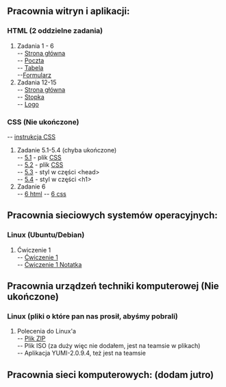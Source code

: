 ## Pracownia witryn i aplikacji:
### HTML (2 oddzielne zadania)

1. Zadania 1 - 6 <br>
-- [Strona główna](https://obliviouscow.github.io/mikolaj.github.io/) <br>
-- [Poczta](https://obliviouscow.github.io/mikolaj.github.io/poczta_kopytko.html) <br>
-- [Tabela](https://obliviouscow.github.io/mikolaj.github.io/tabela_kopytko.html) <br>
--[Formularz](https://obliviouscow.github.io/mikolaj.github.io/formularz_kopytko.html) <br>
2. Zadania 12-15 <br>
-- [Strona główna](https://obliviouscow.github.io/12-15/glowny_kopytko.html) <br>
-- [Stopka](https://obliviouscow.github.io/12-15/stopka_kopytko.html) <br>
-- [Logo](https://obliviouscow.github.io/12-15/logo_kopytko.html) <br>

### CSS (Nie ukończone)

-- [instrukcja CSS](https://obliviouscow.github.io/CSS/instrukcja_css.pdf)
1. Zadanie 5.1-5.4 (chyba ukończone) <br>
-- [5.1](https://obliviouscow.github.io/CSS/kopy_z5_1.html) - plik [CSS](https://obliviouscow.github.io/CSS/kopy_z5_1.css) <br>
-- [5.2](https://obliviouscow.github.io/CSS/kopy_z5_2.html) - plik [CSS](https://obliviouscow.github.io/CSS/kopy_z5_2.css) <br>
-- [5.3](https://obliviouscow.github.io/CSS/kopy_z5_3.html) - styl w części \<head> <br>
-- [5.4](https://obliviouscow.github.io/CSS/kopy_z5_4.html) - styl w części \<h1> <br>
2. Zadanie 6 <br>
-- [6 html](https://obliviouscow.github.io/CSS/kopy_z6.html)
-- [6 css](https://obliviouscow.github.io/CSS/kopy_z6.css)

## Pracownia sieciowych systemów operacyjnych:
### Linux (Ubuntu/Debian)

1. Ćwiczenie 1 <br>
-- [Ćwiczenie 1](https://obliviouscow.github.io/pracowniaSSO/cw1.docx) <br>
-- [Ćwiczenie 1 Notatka](https://obliviouscow.github.io/pracowniaSSO/cw1%20notatka.docx) <br>

## Pracownia urządzeń techniki komputerowej (Nie ukończone)
### Linux (pliki o które pan nas prosił, abyśmy pobrali)

1. Polecenia do Linux'a <br>
-- [Plik ZIP](https://obliviouscow.github.io/pracUTK/Polecenia%20Linux.zip) <br>
-- Plik ISO (za duży więc nie dodałem, jest na teamsie w plikach) <br>
-- Aplikacja YUMI-2.0.9.4, też jest na teamsie <br>


## Pracownia sieci komputerowych: (dodam jutro)

